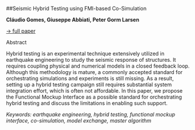 ##Seismic Hybrid Testing using FMI-based Co-Simulation

**Cláudio Gomes, Giuseppe Abbiati, Peter Gorm Larsen**

[&#8594; full paper](../proceedings/papers/Modelica2021session4A_paper2.pdf)

Abstract

Hybrid testing is an experimental technique extensively
utilized in earthquake engineering to study the seismic response
of structures. It requires coupling physical and numerical
models in a closed feedback loop. Although this
methodology is mature, a commonly accepted standard for
orchestrating simulations and experiments is still missing.
As a result, setting up a hybrid testing campaign still requires
substantial system integration effort, which is often
not affordable. In this paper, we propose the Functional
Mockup Interface as a possible standard for orchestrating
hybrid testing and discuss the limitations in enabling such
support.

*Keywords: earthquake engineering, hybrid testing, functional mockup interface, co-simulation, model exchange, master algorithm*
